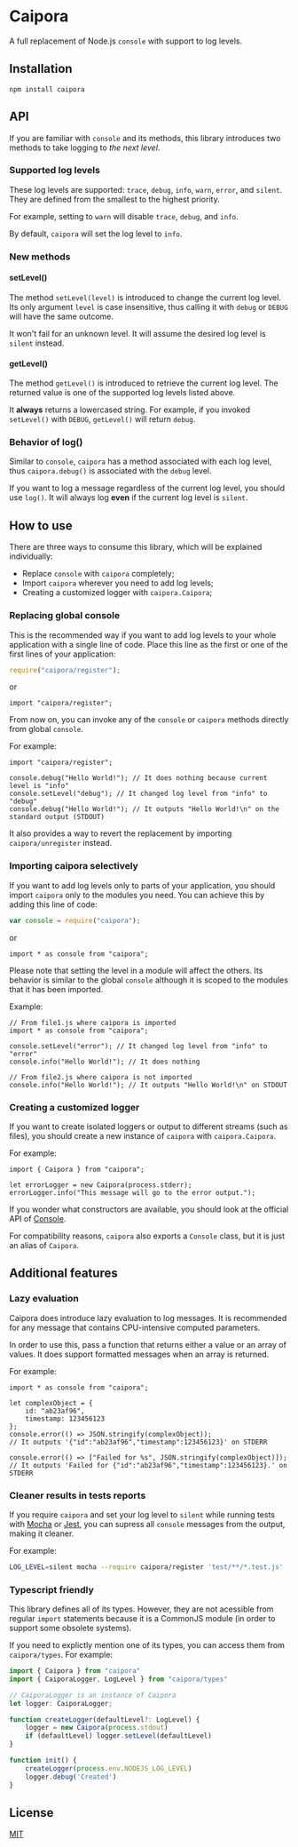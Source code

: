 # Caipora

A full replacement of Node.js `console` with support to log levels.

## Installation

```
npm install caipora
```

## API

If you are familiar with `console` and its methods, this library introduces two methods to take logging to *the next level*.

### Supported log levels

These log levels are supported: `trace`, `debug`, `info`, `warn`, `error`, and `silent`. They are defined from the smallest to the highest priority.

For example, setting to `warn` will disable `trace`, `debug`, and `info`.

By default, `caipora` will set the log level to `info`.

### New methods

#### setLevel()

The method `setLevel(level)` is introduced to change the current log level. Its only argument `level` is case insensitive, thus calling it with `debug` or `DEBUG` will have the same outcome.

It won't fail for an unknown level. It will assume the desired log level is `silent` instead.

#### getLevel()

The method `getLevel()` is introduced to retrieve the current log level. The returned value is one of the supported log levels listed above.

It **always** returns a lowercased string. For example, if you invoked `setLevel()` with `DEBUG`, `getLevel()` will return `debug`.

### Behavior of log()

Similar to `console`, `caipora` has a method associated with each log level, thus `caipora.debug()` is associated with the `debug` level.

If you want to log a message regardless of the current log level, you should use `log()`. It will always log **even** if the current log level is `silent`.

## How to use

There are three ways to consume this library, which will be explained individually:
- Replace `console` with `caipora` completely;
- Import `caipora` wherever you need to add log levels;
- Creating a customized logger with `caipora.Caipora`;

### Replacing global console

This is the recommended way if you want to add log levels to your whole application with a single line of code. Place this line as the first or one of the first lines of your application:

```js
require("caipora/register");
```
or
```es6
import "caipora/register";
```

From now on, you can invoke any of the `console` or `caipora` methods directly from global `console`.

For example:
```es6
import "caipora/register";

console.debug("Hello World!"); // It does nothing because current level is "info"
console.setLevel("debug"); // It changed log level from "info" to "debug"
console.debug("Hello World!"); // It outputs "Hello World!\n" on the standard output (STDOUT)
```

It also provides a way to revert the replacement by importing `caipora/unregister` instead.

### Importing caipora selectively

If you want to add log levels only to parts of your application, you should import `caipora` only to the modules you need. You can achieve this by adding this line of code:

```js
var console = require("caipora");
```
or
```es6
import * as console from "caipora";
```

Please note that setting the level in a module will affect the others. Its behavior is similar to the global `console` although it is scoped to the modules that it has been imported.

Example:
```es6
// From file1.js where caipora is imported
import * as console from "caipora";

console.setLevel("error"); // It changed log level from "info" to "error"
console.info("Hello World!"); // It does nothing

// From file2.js where caipora is not imported
console.info("Hello World!"); // It outputs "Hello World!\n" on STDOUT
```

### Creating a customized logger

If you want to create isolated loggers or output to different streams (such as files), you should create a new instance of `caipora` with `caipora.Caipora`.

For example:
```es6
import { Caipora } from "caipora";

let errorLogger = new Caipora(process.stderr);
errorLogger.info("This message will go to the error output.");
```

If you wonder what constructors are available, you should look at the official API of [Console](https://nodejs.org/docs/latest-v10.x/api/console.html#console_class_console).

For compatibility reasons, `caipora` also exports a `Console` class, but it is just an alias of `Caipora`.

## Additional features

### Lazy evaluation

Caipora does introduce lazy evaluation to log messages. It is recommended for any message that contains CPU-intensive computed parameters.

In order to use this, pass a function that returns either a value or an array of values. It does support formatted messages when an array is returned.

For example:
```es6
import * as console from "caipora";

let complexObject = {
    id: "ab23af96",
    timestamp: 123456123
};
console.error(() => JSON.stringify(complexObject));
// It outputs '{"id":"ab23af96","timestamp":123456123}' on STDERR

console.error(() => ["Failed for %s", JSON.stringify(complexObject)]);
// It outputs 'Failed for {"id":"ab23af96","timestamp":123456123}.' on STDERR
```

### Cleaner results in tests reports

If you require `caipora` and set your log level to `silent` while running tests with [Mocha](https://mochajs.org/) or [Jest](https://jestjs.io/), you can supress all `console` messages from the output, making it cleaner.

For example:
```sh
LOG_LEVEL=silent mocha --require caipora/register 'test/**/*.test.js'
```

### Typescript friendly

This library defines all of its types. However, they are not acessible from regular `import` statements because it is a CommonJS module (in order to support some obsolete systems).

If you need to explictly mention one of its types, you can access them from `caipora/types`. For example:

```typescript
import { Caipora } from "caipora"
import { CaiporaLogger, LogLevel } from "caipora/types"

// CaiporaLogger is an instance of Caipora
let logger: CaiporaLogger;

function createLogger(defaultLevel?: LogLevel) {
    logger = new Caipora(process.stdout)
    if (defaultLevel) logger.setLevel(defaultLevel)
}

function init() {
    createLogger(process.env.NODEJS_LOG_LEVEL)
    logger.debug('Created')
}
```

## License
[MIT](LICENSE)